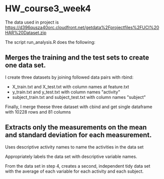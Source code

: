 # HW_course3_week4

The data used in project is https://d396qusza40orc.cloudfront.net/getdata%2Fprojectfiles%2FUCI%20HAR%20Dataset.zip

The script run_analysis.R does the following:

## Merges the training and the test sets to create one data set.
I create three datasets by joining followed data pairs with rbind:
 * X_train.txt and X_test.txt  with column names at feature.txt
 * y_train.txt and y_test.txt  with column names "activity"
 * subject_train.txt and subject_test.txt with column names "subject" 
 
Finally, I merge theese three dataset with cbind and get single dataframe with 10228 rows and 81 columns  

## Extracts only the measurements on the mean and standard deviation for each measurement.


Uses descriptive activity names to name the activities in the data set


Appropriately labels the data set with descriptive variable names.


From the data set in step 4, creates a second, independent tidy data set with the average of each variable for each activity and each subject.


